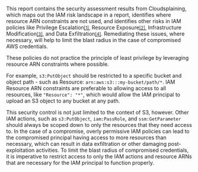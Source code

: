 This report contains the security assessment results from Cloudsplaining, which maps out the IAM risk landscape in a report, identifies where resource ARN constraints are not used, and identifies other risks in IAM policies like Privilege Escalation<a href="#definition-privilege-escalation"><small>[1]</small></a>,  Resource Exposure<a href="#definition-resource-exposure"><small>[2]</small></a>, Infrastructure Modification<a href="#definition-infrastructure-modification"><small>[3]</small></a>, and Data Exfiltration<a href="#definition-data-exfiltration"><small>[4]</small></a>.
  Remediating these issues, where necessary, will help to limit the blast radius in the case of compromised AWS credentials.

These policies do not practice the principle of least privilege by leveraging resource ARN constraints where possible.

For example, `s3:PutObject` should be restricted to a specific bucket and object path - such as Resource: `arn:aws:s3:::my-bucket/path/*`. IAM Resource ARN constraints are preferable to allowing access to all resources, like `"Resource": "*"`, which would allow the IAM principal to upload an S3 object to any bucket at any path.

This security control is not just limited to the context of S3, however. Other IAM actions, such as `s3:PutObject`, `iam:PassRole`, and `ssm:GetParameter` should always be scoped down to only the resources that they need access to. In the case of a compromise, overly permissive IAM policies can lead to the compromised principal having access to more resources than necessary, which can result in data exfiltration or other damaging post-exploitation activities. To limit the blast radius of compromised credentials, it is imperative to restrict access to only the IAM actions and resource ARNs that are necessary for the IAM principal to function properly.
